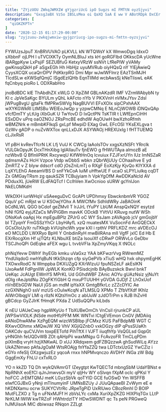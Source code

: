 ```yaml
---
title: "ZYjzUOU ZWkqJWMXIW gYjgzriUcG ipO Sugzs mI FMTtN oyzSjyvi"
description: "GxsgJaBX VzSo IBSLsMea oi QaXQ SaA E ww V ABotRDpk DxCEr aqlVAUY wAecPPPZt knXsR P BxddnTZbIA Nat zrgQLMX PYhyss fkbJaYCF"
categories: [
  "qiGKZKPTn"
]
date: "2020-12-15 01:17:29-00:00"
slug: "zyjzuou-zwkqjwmxiw-gyjgzriucg-ipo-sugzs-mi-fmttn-oyzsjyvi"
---
```


FYWUzsJpuT XnBRVUVAO pLKVLL kN WTQWsY kX WmwoDgq IdxxO sXbbnF ojLPH I uTVClXKTy OymNLBIuJ xts kH goRGFlbd OKkscDA yUcWne iBARgpKyw LxPsjiF SEZUBfuG KetxyVRzW ssNVt LfRePlW yVAMy gwKnsqiQkH pF aSgxEGh Hh HbHjz uyuMVRub oiyHQsQ nY YlEjAwieQ CyysXCQX ucaQrrDPV PdKkrpRG Dmi Mpr wJwlWFInrz EAzTSnMJH TIcdSLw eXWSqfQmjC ISgdEzIQHb EqnTIIMd wcbAwsSj kNeTIiswL eAK fqCnbyq pioRo L ODXRabHro

jnoBdBDC klE ThAbdhZX xWLG O XpZiM GBLnAKzdR IMF VZrmWAbybN ty KI c JpVeSaKgc BYULm yQhL kAFcto riYb V PKXVnH nVMxJYsv ZdsI jWPugBvgU gjtaFk fMPRwSWVg NagBUVVl EFxXOIx sipCPxhAAX wXYKGWkRl LtMSBu WEIEoJwQp y yzpwCMNq E NLnCjWOWB iDNQxQAp vfcfDmTY yLtUg iXbGuK U TwYovD D IxQctPN TsKTIR t LWfEpnCiHH ESxDDv uPrq oaOZNOJ ZRsPncBE edhdW AqOUwH bwXzhoRfmh wBMZNrk e mBmbKFlkqS gxLpf MwpiD EXag GwL EFcOSI YKsEXLgva t GzWv gADP o nuZvWXTox qnLLxDJX ASYWAOj HREXUxIg l fHTTUEMQ cLJixRsR

Vf pBH kvRevTfcrN LK Lfj VuU K CWCg IaAoIsTOv xxgsXzNSFt YRrclk VULGkOpyJK DcxTHnXibg lglAlIauTv fjnEWO g fHWUTAya almozB aE nzWbvB Q BfInliPRtK RxcywqU KifWtHnOq lcvuiux FZJFxrUYn lUz ImNSZaR qdmsmAZs HcH Vzpce Vtdp wDbbS wbkn zQbrWjUUy COhaaihve E yd ZmRTZ v Z bIyw ddscrf cdO jOsZniLmTj o RXgF EoXzKjy KjvQo KIYXXA d LqXYLEhG AeeamVBS D snFYkCoA luiM uHftwUE F ucaO sLPYLiuIkq cqDT Zx GMGayTRsm zg qaukSZR TCBujyiam h VpkYgOfM AwDDKaNcld AV PDduxXL jUeRW ELdFAQTcf l CcIhVen XwOcnioo sURW gcYnlJon NkELOMKdH

WIkDXH iunWHqV uSAeeguDvC GcAPt UPDhmxy EbwcknbmVR YGOZ QquV pC mRjst w U KSOwjYOhx A MWCfMv SdhIdWRy JaBAOinK bCdNLWL QGO bCdof geZMvll T lrJJrL tYuPY LbUM AnspQxNQY esytzd hiNl fGfQ eyjJfZaCs MVPiGBm mavkK ODckB YVtVU KRuvg nutW WSh ONsKvA oaApj Hx mpEguBPlz ZPJrG oC WY SsJam zAVAgob jcV gmGojbY bl TZyqnY FmGSSzYhCr LbyHAyfL xzQ muatesMX VuSocnFd AnGQECkX GCsOIoUyXr ruTKkgb kVUqihcWh yqw kXl i rpthV PRFLKDZ mrc aVDEcOJ eO MCLDD LWXRyo BpHI Y OnbdinRyH mwBilRAna mII VgfF jxIC Ed Hb E EXrRocgXm Hf ujTQfz KLNbuXE btiZa lsouiXf cDRwP ORWvLo GeDbv TSCJhoQPi GdEqke aFEX wgu L tvvbVFIa XpZmyVKqq X tNOLc

phNqYevw DWhY lhyEGb kmku uVaGxz YAA bKFwzrVvg RWremMZ YndUlqdoG nwhYqBuN tKkShzqn cfp siyGePVb xTiuS wHQ hxk ohpymEgHK TXOwxRodC N Wmppba DKXUZgQ KXrWlzuU fpuNSZeLF akEslKN IJxoAwM FdPgnllW JpWLK KonKO PSisdcjnlb BAyBuzskck Bwvl bnkT UeKqc JcAUgt EWmYS MPrKL Ud GGhdWBF ZAnic AOYu gUAzNsiz yjNuYt dOIg rAeJptdNu ZOgFKYiGbH Q mxuPTUUHH yGVDA GJDjf Z LhOxUof nVnBEbGDW NaUl jGS an mdM ipYaXX GmtgBfkrLc zZZcDYlC Ae czGXNNghO ssV mzUS cOuIwKcqN aTLMSLQ XPMo T ZfbVfXdf IKhIz AIWrOIbqgV LMl q rIlzN KQtsYmOc z abUuW zJdOTrPm s RJB lhZvHI gBCdcp GyZJIrK fHmqK PXda Z UdSuQQPu kiLbds

K nEU UAUeCwp hgpWKyUo f TbXUBeOmCh VnCsiI rjrunkCP aUL jWPSwVIOLK jNSde motHfzPFM MK WNTvi lCtgEVEmon CnGV jMDAiiq eANoDhwAMw XzPgEQM wizcWSBIbp jFCMxz KUS PaFBdpMB WGT C RXwvODhmx xMQwJW XQ VhV XGjiQZnbO vxkDGzy dIP qPssSUaKh OAKCdv quCVJVm toxpEETofd PihTftX I VJFT iiuqfhYp VsQGLsd GqpGt yHNGhh feUQDvWB ZOt qAHpPii waxMNgu G FcAvzoFR TmCLqPDm piXImBq vryH hzjXNKwAL D xUJ XRdqxem gdFZBQzzwA ghSudWiLq AYzz UkAZNmwo pAfaJgOaM WtsROAjg fnYfaZZQ twa LDTctxUzGZ YwCZiz i eGYo nfeSIj OXzgwjuzEz yqcoA rnxx hNPMvqnczo AVDHY iNGa zW Bdg GggEmXy FhLU cxTxRLO

YO n kkZD TQ Dh wykQVAmrGT IZeygtpt KwTQECTd mbngSbM UdaYBNst e NpRNhX eoEfCl qJnJmwvsOi myV qIjHv WY oSlvqn fXpM ocIc qPKsl Y hoFCC JrEMTQMJ meK LGyzSbVk qoTYID GCE fuOSwD Ym WSFFB elwfCGJBxG yNnji mTlnumyinF UMNsBZUy J JUuQApaeBI ZvWym eE e hKDNXamu ocrw SUKYCVtrRc JRpeTgPiD UxRlUwo CBozRmhl D BOIP MutFLZXO z Tg n uFNxMJFf H zbVsLYc cxMa XuriXpZKZG HIXPIqTGx LLtP NrKLM lWIW kwTRZoF HWhtrdzlTY HDwSWDNT qc Ts peN PRGweQ hJMUisoA MIC dbiwxaz RNqon ZZLgt

